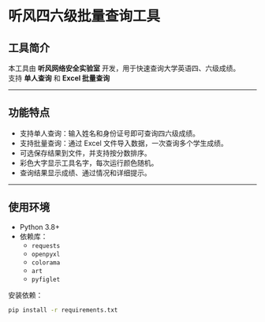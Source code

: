 # 听风四六级批量查询工具


## 工具简介
本工具由 **听风网络安全实验室** 开发，用于快速查询大学英语四、六级成绩。  
支持 **单人查询** 和 **Excel 批量查询**

---

## 功能特点
- 支持单人查询：输入姓名和身份证号即可查询四六级成绩。
- 支持批量查询：通过 Excel 文件导入数据，一次查询多个学生成绩。
- 可选保存结果到文件，并支持按分数排序。
- 彩色大字显示工具名字，每次运行颜色随机。
- 查询结果显示成绩、通过情况和详细提示。

---

## 使用环境
- Python 3.8+
- 依赖库：
  - `requests`
  - `openpyxl`
  - `colorama`
  - `art`
  - `pyfiglet`

安装依赖：
```bash
pip install -r requirements.txt
```
